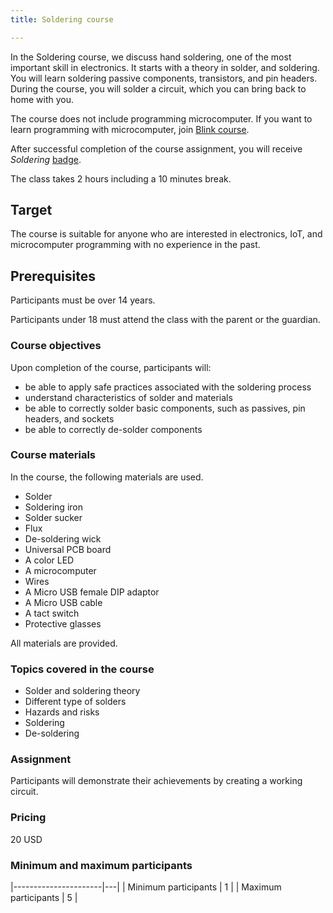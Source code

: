 ```yaml
---
title: Soldering course

---
```


In the Soldering course, we discuss hand soldering, one of the most important
skill in electronics. It starts with a theory in solder, and soldering. You
will learn soldering passive components, transistors, and pin headers. During
the course, you will solder a circuit, which you can bring back to home with
you.

The course does not include programming microcomputer. If you want to learn
programming with microcomputer, join [Blink course](../Blink/).

After successful completion of the course assignment, you will receive
_Soldering_ [badge](../../badges/).

The class takes 2 hours including a 10 minutes break.

## Target

The course is suitable for anyone who are interested in electronics, IoT, and
microcomputer programming with no experience in the past.

## Prerequisites

Participants must be over 14 years.

Participants under 18 must attend the class with the parent or the guardian.

### Course objectives

Upon completion of the course, participants will:

- be able to apply safe practices associated with the soldering process
- understand characteristics of solder and materials
- be able to correctly solder basic components, such as passives, pin headers, and sockets
- be able to correctly de-solder components

### Course materials

In the course, the following materials are used.

- Solder
- Soldering iron
- Solder sucker
- Flux
- De-soldering wick
- Universal PCB board
- A color LED
- A microcomputer
- Wires
- A Micro USB female DIP adaptor
- A Micro USB cable
- A tact switch
- Protective glasses

All materials are provided.

### Topics covered in the course

- Solder and soldering theory
- Different type of solders
- Hazards and risks
- Soldering
- De-soldering

### Assignment

Participants will demonstrate their achievements by creating a working
circuit.

### Pricing

20 USD

### Minimum and maximum participants

|----------------------|---|
| Minimum participants | 1 |
| Maximum participants | 5 |

